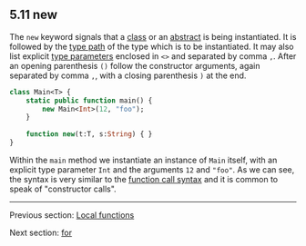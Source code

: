 ## 5.11 new

The `new` keyword signals that a [class](types-class-instance.md) or an [abstract](types-abstract.md) is being instantiated. It is followed by the [type path](dictionary.md#type-path) of the type which is to be instantiated. It may also list explicit [type parameters](type-system-type-parameters.md) enclosed in `<>` and separated by comma `,`. After an opening parenthesis `()` follow the constructor arguments, again separated by comma `,`, with a closing parenthesis `)` at the end.

```haxe
class Main<T> {
	static public function main() {
		new Main<Int>(12, "foo");
	}
	
	function new(t:T, s:String) { }
}
```

Within the `main` method we instantiate an instance of `Main` itself, with an explicit type parameter `Int` and the arguments `12` and `"foo"`. As we can see, the syntax is very similar to the [function call syntax](expression-function-call.md) and it is common to speak of "constructor calls".

---

Previous section: [Local functions](expression-function.md)

Next section: [for](expression-for.md)